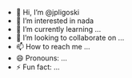 - 👋 Hi, I’m @jpligoski
- 👀 I’m interested in nada
- 🌱 I’m currently learning ...
- 💞️ I’m looking to collaborate on ...
- 📫 How to reach me ...
- 😄 Pronouns: ...
- ⚡ Fun fact: ...

<!---
jpligoski/jpligoski is a ✨ special ✨ repository because its `README.md` (this file) appears on your GitHub profile.
You can click the Preview link to take a look at your changes.
--->
